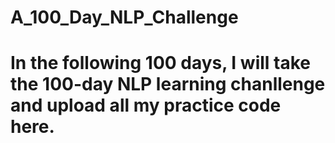 # A_100_Day_NLP_Challenge
# In the following 100 days, I will take the 100-day NLP learning chanllenge and upload all my practice code here. 
